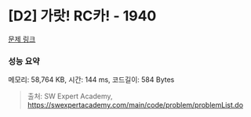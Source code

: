 # [D2] 가랏! RC카! - 1940 

[문제 링크](https://swexpertacademy.com/main/code/problem/problemDetail.do?contestProbId=AV5PjMgaALgDFAUq) 

### 성능 요약

메모리: 58,764 KB, 시간: 144 ms, 코드길이: 584 Bytes



> 출처: SW Expert Academy, https://swexpertacademy.com/main/code/problem/problemList.do